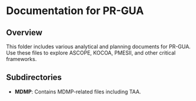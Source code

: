 # Documentation for PR-GUA

## Overview
This folder includes various analytical and planning documents for PR-GUA. Use these files to explore ASCOPE, KOCOA, PMESII, and other critical frameworks.

## Subdirectories
- **MDMP**: Contains MDMP-related files including TAA.
